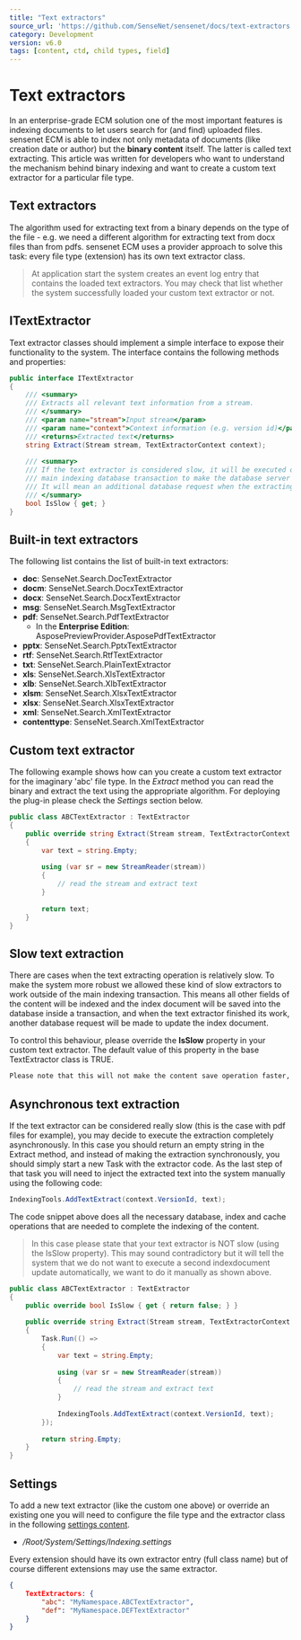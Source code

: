 ```yaml
---
title: "Text extractors"
source_url: 'https://github.com/SenseNet/sensenet/docs/text-extractors.md'
category: Development
version: v6.0
tags: [content, ctd, child types, field]
---
```


# Text extractors

In an enterprise-grade ECM solution one of the most important features is indexing documents to let users search for (and find) uploaded files. sensenet ECM is able to index not only metadata of documents (like creation date or author) but the **binary content** itself. The latter is called text extracting. This article was written for developers who want to understand the mechanism behind binary indexing and want to create a custom text extractor for a particular file type.

## Text extractors

The algorithm used for extracting text from a binary depends on the type of the file - e.g. we need a different algorithm for extracting text from docx files than from pdfs. sensenet ECM uses a provider approach to solve this task: every file type (extension) has its own text extractor class.

> At application start the system creates an event log entry that contains the loaded text extractors. You may check that list whether the system successfully loaded your custom text extractor or not.

## ITextExtractor

Text extractor classes should implement a simple interface to expose their functionality to the system. The interface contains the following methods and properties:

```csharp
public interface ITextExtractor
{
    /// <summary>
    /// Extracts all relevant text information from a stream.
    /// </summary>
    /// <param name="stream">Input stream</param>
    /// <param name="context">Context information (e.g. version id)</param>
    /// <returns>Extracted text</returns>
    string Extract(Stream stream, TextExtractorContext context);
 
    /// <summary>
    /// If the text extractor is considered slow, it will be executed outside of the
    /// main indexing database transaction to make the database server more responsive.
    /// It will mean an additional database request when the extracting is finished.
    /// </summary>
    bool IsSlow { get; }
}
```

## Built-in text extractors

The following list contains the list of built-in text extractors:

- **doc**: SenseNet.Search.DocTextExtractor
- **docm**: SenseNet.Search.DocxTextExtractor
- **docx**: SenseNet.Search.DocxTextExtractor
- **msg**: SenseNet.Search.MsgTextExtractor
- **pdf**: SenseNet.Search.PdfTextExtractor 
   - In the **Enterprise Edition**: AsposePreviewProvider.AsposePdfTextExtractor
- **pptx**: SenseNet.Search.PptxTextExtractor
- **rtf**: SenseNet.Search.RtfTextExtractor
- **txt**: SenseNet.Search.PlainTextExtractor
- **xls**: SenseNet.Search.XlsTextExtractor
- **xlb**: SenseNet.Search.XlbTextExtractor
- **xlsm**: SenseNet.Search.XlsxTextExtractor
- **xlsx**: SenseNet.Search.XlsxTextExtractor
- **xml**: SenseNet.Search.XmlTextExtractor
- **contenttype**: SenseNet.Search.XmlTextExtractor

## Custom text extractor

The following example shows how can you create a custom text extractor for the imaginary 'abc' file type. In the *Extract* method you can read the binary and extract the text using the appropriate algorithm. For deploying the plug-in please check the *Settings* section below.

```csharp
public class ABCTextExtractor : TextExtractor
{
    public override string Extract(Stream stream, TextExtractorContext context)
    {
        var text = string.Empty;
 
        using (var sr = new StreamReader(stream))
        {
            // read the stream and extract text
        }
 
        return text;
    }
}
```

## Slow text extraction

There are cases when the text extracting operation is relatively slow. To make the system more robust we allowed these kind of slow extractors to work outside of the main indexing transaction. This means all other fields of the content will be indexed and the index document will be saved into the database inside a transaction, and when the text extractor finished its work, another database request will be made to update the index document.

To control this behaviour, please override the **IsSlow** property in your custom text extractor. The default value of this property in the base TextExtractor class is TRUE.

```diff
Please note that this will not make the content save operation faster, as everything still happens synchronously. The gain is shorter locks on the SQL server, the drawback is an additional SQL request. See the next section for other possibilities.
```

## Asynchronous text extraction

If the text extractor can be considered really slow (this is the case with pdf files for example), you may decide to execute the extraction completely asynchronously. In this case you should return an empty string in the Extract method, and instead of making the extraction synchronously, you should simply start a new Task with the extractor code. As the last step of that task you will need to inject the extracted text into the system manually using the following code:

```csharp
IndexingTools.AddTextExtract(context.VersionId, text);
```

The code snippet above does all the necessary database, index and cache operations that are needed to complete the indexing of the content.

> In this case please state that your text extractor is NOT slow (using the IsSlow property). This may sound contradictory but it will tell the system that we do not want to execute a second indexdocument update automatically, we want to do it manually as shown above.

```csharp
public class ABCTextExtractor : TextExtractor
{
    public override bool IsSlow { get { return false; } }
 
    public override string Extract(Stream stream, TextExtractorContext context)
    {
        Task.Run(() =>
        {
            var text = string.Empty;
 
            using (var sr = new StreamReader(stream))
            {
                // read the stream and extract text
            }
 
            IndexingTools.AddTextExtract(context.VersionId, text);
        });
 
        return string.Empty;
    }
}
```

## Settings

To add a new text extractor (like the custom one above) or override an existing one you will need to configure the file type and the extractor class in the following [settings content](settings.md).

- */Root/System/Settings/Indexing.settings*

Every extension should have its own extractor entry (full class name) but of course different extensions may use the same extractor.

```json
{
	TextExtractors: {
		"abc": "MyNamespace.ABCTextExtractor",
		"def": "MyNamespace.DEFTextExtractor"
	}
}
```